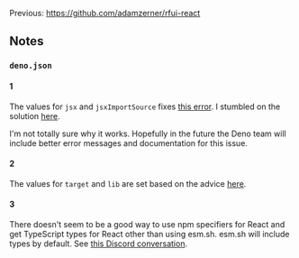 Previous: https://github.com/adamzerner/rfui-react

## Notes

### `deno.json`

#### 1

The values for `jsx` and `jsxImportSource` fixes [this error](https://github.com/denoland/deno/issues/9425). I stumbled on the solution [here](https://docs.deno.com/runtime/manual/advanced/jsx_dom/jsx#using-jsx-import-source-in-a-configuration-file).

I'm not totally sure why it works. Hopefully in the future the Deno team will include better error messages and documentation for this issue.

#### 2

The values for `target` and `lib` are set based on the advice [here](https://docs.deno.com/runtime/manual/advanced/typescript/configuration#targeting-deno-and-the-browser).

#### 3

There doesn't seem to be a good way to use npm specifiers for React and get TypeScript types for React other than using esm.sh. esm.sh will include types by default. See [this Discord conversation](https://discord.com/channels/684898665143206084/1227538364601995334/1227582072625823805).
